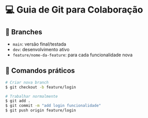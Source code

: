 # 💻 Guia de Git para Colaboração

## 🌳 Branches
- `main`: versão final/testada
- `dev`: desenvolvimento ativo
- `feature/nome-da-feature`: para cada funcionalidade nova

## 🔧 Comandos práticos
```bash
# Criar nova branch
$ git checkout -b feature/login

# Trabalhar normalmente
$ git add .
$ git commit -m "add login funcionalidade"
$ git push origin feature/login